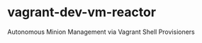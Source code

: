 vagrant-dev-vm-reactor
======================

Autonomous Minion Management via Vagrant Shell Provisioners
